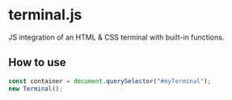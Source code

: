 # terminal.js

JS integration of an HTML & CSS terminal with built-in functions.

## How to use

```javascript
const container = document.querySelector("#myTerminal");
new Terminal();
```
